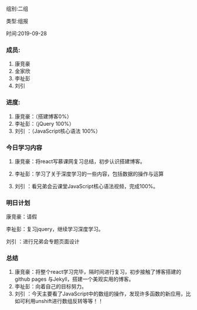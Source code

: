 组别:二组

类型:组报

时间:2019-09-28

### 成员:

1. 康竞豪
2. 金家欣
3. 李祉彭
4. 刘引   

### 进度:

1.  康竞豪：（搭建博客0%）
2.  李祉彭：（jQuery 100%）
3.  刘引  ：（JavaScript核心语法 100%）

### 今日学习内容

1.  康竞豪：将react写慕课网复习总结，初步认识搭建博客。

3.  李祉彭：学习了关于深度学习的一些内容，包括数据的操作与运算

4.  刘引  ：看兄弟会云课堂JavaScript核心语法视频，完成100%。

### 明日计划

康竞豪：请假

李祉彭：复习jquery，继续学习深度学习。

刘引  ：进行兄弟会专题页面设计

### 总结

1.  康竞豪：将整个react学习完毕，隔时间进行复习，初步接触了博客搭建的 github pages 与Jekyll，搭建一个美观实用的博客。
2.  李祉彭：向着自己的目标努力。
3.  刘引  ：今天主要看了JavaScript中的数组的操作，发现许多函数的新应用，比如可利用unshift进行数组反转等等！！

